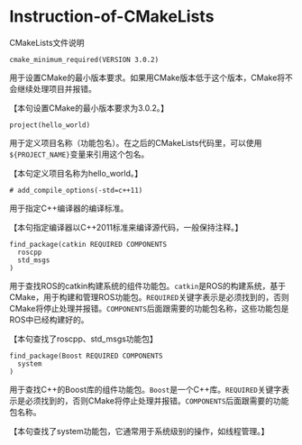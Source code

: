 # Instruction-of-CMakeLists
CMakeLists文件说明

```
cmake_minimum_required(VERSION 3.0.2)
```

用于设置CMake的最小版本要求。如果用CMake版本低于这个版本，CMake将不会继续处理项目并报错。

【本句设置CMake的最小版本要求为3.0.2。】

```
project(hello_world)
```

用于定义项目名称（功能包名）。在之后的CMakeLists代码里，可以使用`${PROJECT_NAME}`变量来引用这个包名。

【本句定义项目名称为hello_world。】

```
# add_compile_options(-std=c++11)
```

用于指定C++编译器的编译标准。

【本句指定编译器以C++2011标准来编译源代码，一般保持注释。】

```
find_package(catkin REQUIRED COMPONENTS
  roscpp
  std_msgs
)
```

用于查找ROS的catkin构建系统的组件功能包。`catkin`是ROS的构建系统，基于CMake，用于构建和管理ROS功能包。`REQUIRED`关键字表示是必须找到的，否则CMake将停止处理并报错。`COMPONENTS`后面跟需要的功能包名称，这些功能包是ROS中已经构建好的。

【本句查找了roscpp、std_msgs功能包】

```
find_package(Boost REQUIRED COMPONENTS 
  system
)
```

用于查找C++的Boost库的组件功能包。`Boost`是一个C++库。`REQUIRED`关键字表示是必须找到的，否则CMake将停止处理并报错。`COMPONENTS`后面跟需要的功能包名称。

【本句查找了system功能包，它通常用于系统级别的操作，如线程管理。】

